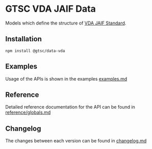 # GTSC VDA JAIF Data

Models which define the structure of [VDA JAIF Standard](https://www.vda.de/).

## Installation

```shell
npm install @gtsc/data-vda
```

## Examples

Usage of the APIs is shown in the examples [examples.md](examples.md)

## Reference

Detailed reference documentation for the API can be found in [reference/globals.md](reference/globals.md)

## Changelog

The changes between each version can be found in [changelog.md](changelog.md)
